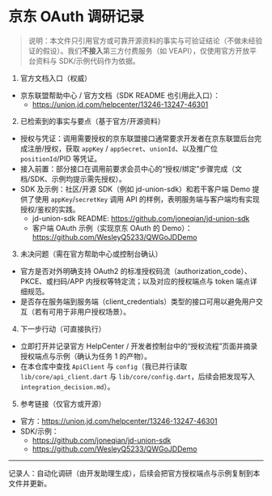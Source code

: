 # 京东 OAuth 调研记录

> 说明：本文件只引用官方或可靠开源资料的事实与可验证结论（不做未经验证的假设）。我们**不接入**第三方付费服务（如 VEAPI），仅使用官方开放平台资料与 SDK/示例代码作为依据。

1) 官方文档入口（权威）
- 京东联盟帮助中心 / 官方文档（SDK README 也引用此入口）：
  - https://union.jd.com/helpcenter/13246-13247-46301

2) 已检索到的事实与要点（基于官方/开源资料）
- 授权与凭证：调用需要授权的京东联盟接口通常要求开发者在京东联盟后台完成注册/授权，获取 `appKey` / `appSecret`、`unionId`、以及推广位 `positionId`/PID 等凭证。
- 接入前置：部分接口在调用前要求会员中心的“授权/绑定”步骤完成（文档/SDK、示例均提示需先授权）。
- SDK 及示例：社区/开源 SDK（例如 jd-union-sdk）和若干客户端 Demo 提供了使用 `appKey`/`secretKey` 调用 API 的样例，表明服务端与客户端均有实现授权/鉴权的实践。
  - jd-union-sdk README: https://github.com/joneqian/jd-union-sdk
  - 客户端 OAuth 示例（实现京东 OAuth 的 Demo）：https://github.com/WesleyQ5233/QWGoJDDemo

3) 未决问题（需在官方帮助中心或控制台确认）
- 官方是否对外明确支持 OAuth2 的标准授权码流（authorization_code）、PKCE、或扫码/APP 内授权等特定流；以及对应的授权端点与 token 端点详细规范。
- 是否存在服务端到服务端（client_credentials）类型的接口可用以避免用户交互（若有可用于非用户授权场景）。

4) 下一步行动（可直接执行）
- 立即打开并记录官方 HelpCenter / 开发者控制台中的“授权流程”页面并摘录授权端点与示例（确认为任务 1 的产物）。
- 在本仓库中查找 `ApiClient` 与 `config`（我已并行读取 `lib/core/api_client.dart` 与 `lib/core/config.dart`，后续会把发现写入 `integration_decision.md`）。

5) 参考链接（仅官方或开源）
- 官方：https://union.jd.com/helpcenter/13246-13247-46301
- SDK/示例：
  - https://github.com/joneqian/jd-union-sdk
  - https://github.com/WesleyQ5233/QWGoJDDemo

---

记录人：自动化调研（由开发助理生成），后续会把官方授权端点与示例复制到本文件并更新。